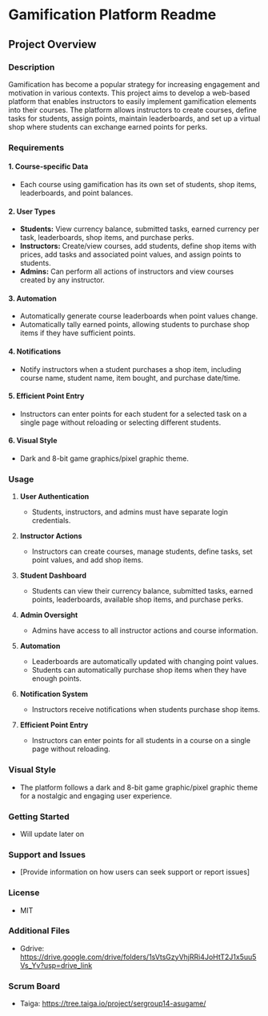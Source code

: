 # Gamification Platform Readme

## Project Overview

### Description

Gamification has become a popular strategy for increasing engagement and motivation in various contexts. This project aims to develop a web-based platform that enables instructors to easily implement gamification elements into their courses. The platform allows instructors to create courses, define tasks for students, assign points, maintain leaderboards, and set up a virtual shop where students can exchange earned points for perks.

### Requirements

#### 1. Course-specific Data
- Each course using gamification has its own set of students, shop items, leaderboards, and point balances.

#### 2. User Types
- **Students:** View currency balance, submitted tasks, earned currency per task, leaderboards, shop items, and purchase perks.
- **Instructors:** Create/view courses, add students, define shop items with prices, add tasks and associated point values, and assign points to students.
- **Admins:** Can perform all actions of instructors and view courses created by any instructor.

#### 3. Automation
- Automatically generate course leaderboards when point values change.
- Automatically tally earned points, allowing students to purchase shop items if they have sufficient points.

#### 4. Notifications
- Notify instructors when a student purchases a shop item, including course name, student name, item bought, and purchase date/time.

#### 5. Efficient Point Entry
- Instructors can enter points for each student for a selected task on a single page without reloading or selecting different students.

#### 6. Visual Style
- Dark and 8-bit game graphics/pixel graphic theme.

### Usage

1. **User Authentication**
   - Students, instructors, and admins must have separate login credentials.

2. **Instructor Actions**
   - Instructors can create courses, manage students, define tasks, set point values, and add shop items.

3. **Student Dashboard**
   - Students can view their currency balance, submitted tasks, earned points, leaderboards, available shop items, and purchase perks.

4. **Admin Oversight**
   - Admins have access to all instructor actions and course information.

5. **Automation**
   - Leaderboards are automatically updated with changing point values.
   - Students can automatically purchase shop items when they have enough points.

6. **Notification System**
   - Instructors receive notifications when students purchase shop items.

7. **Efficient Point Entry**
   - Instructors can enter points for all students in a course on a single page without reloading.

### Visual Style

- The platform follows a dark and 8-bit game graphic/pixel graphic theme for a nostalgic and engaging user experience.



### Getting Started

- Will update later on

### Support and Issues

- [Provide information on how users can seek support or report issues]

### License

- MIT

### Additional Files

- Gdrive: https://drive.google.com/drive/folders/1sVtsGzyVhjRRi4JoHtT2J1x5uu5Vs_Yv?usp=drive_link

### Scrum Board 

- Taiga: https://tree.taiga.io/project/sergroup14-asugame/

